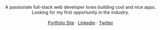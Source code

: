 <p align="center">
A passionate full-stack web developer loves building cool and nice apps.
<br>
Looking for my first opportunity in the industry.
<br>
<br>
<a href="https://dafnapundak.github.io/portfolio/">Portfolio Site</a>
 · <a href="https://www.linkedin.com/in/dafna-pundak-b7425219b/">Linkedin</a>
 · <a href="https://twitter.com/DafnaPundak">Twitter</a>
<br>
<br>
</p>
